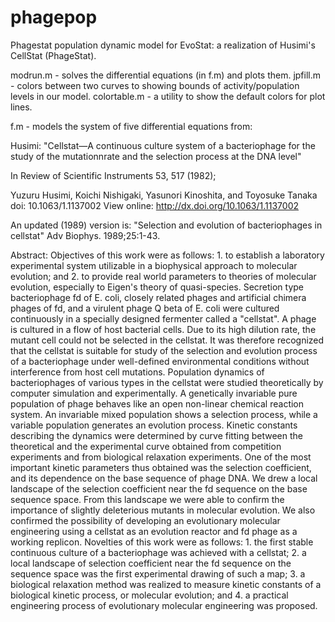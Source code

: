 # phagepop

Phagestat population dynamic model for EvoStat:
a realization of Husimi's CellStat (PhageStat).

modrun.m     - solves the differential equations (in f.m) and plots them.
jpfill.m     - colors between two curves to showing bounds of activity/population levels in our model.
colortable.m - a utility to show the default colors for plot lines.

f.m          -  models the system of five differential equations from:

Husimi:
  "Cellstat—A continuous culture system of a bacteriophage for the study of
   the mutationnrate and the selection process at the DNA level"

In Review of Scientific Instruments 53, 517 (1982);

Yuzuru Husimi, Koichi Nishigaki, Yasunori Kinoshita, and Toyosuke Tanaka
doi: 10.1063/1.1137002
View online: http://dx.doi.org/10.1063/1.1137002

An updated (1989) version is: "Selection and evolution of bacteriophages in cellstat"
Adv Biophys. 1989;25:1-43.

Abstract:  Objectives of this work were as follows: 1. to establish a laboratory experimental system utilizable in a biophysical approach to molecular evolution; and 2. to provide real world parameters to theories of molecular evolution, especially to Eigen's theory of quasi-species. Secretion type bacteriophage fd of E. coli, closely related phages and artificial chimera phages of fd, and a virulent phage Q beta of E. coli were cultured continuously in a specially designed fermenter called a "cellstat". A phage is cultured in a flow of host bacterial cells. Due to its high dilution rate, the mutant cell could not be selected in the cellstat. It was therefore recognized that the cellstat is suitable for study of the selection and evolution process of a bacteriophage under well-defined environmental conditions without interference from host cell mutations. Population dynamics of bacteriophages of various types in the cellstat were studied theoretically by computer simulation and experimentally. A genetically invariable pure population of phage behaves like an open non-linear chemical reaction system. An invariable mixed population shows a selection process, while a variable population generates an evolution process. Kinetic constants describing the dynamics were determined by curve fitting between the theoretical and the experimental curve obtained from competition experiments and from biological relaxation experiments. One of the most important kinetic parameters thus obtained was the selection coefficient, and its dependence on the base sequence of phage DNA. We drew a local landscape of the selection coefficient near the fd sequence on the base sequence space. From this landscape we were able to confirm the importance of slightly deleterious mutants in molecular evolution. We also confirmed the possibility of developing an evolutionary molecular engineering using a cellstat as an evolution reactor and fd phage as a working replicon. Novelties of this work were as follows: 1. the first stable continuous culture of a bacteriophage was achieved with a cellstat; 2. a local landscape of selection coefficient near the fd sequence on the sequence space was the first experimental drawing of such a map; 3. a biological relaxation method was realized to measure kinetic constants of a biological kinetic process, or molecular evolution; and 4. a practical engineering process of evolutionary molecular engineering was proposed.
